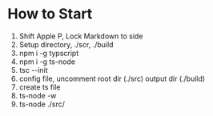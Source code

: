 # How to Start

1. Shift Apple P, Lock Markdown to side
2. Setup directory, ./scr, ./build
3. npm i -g typscript
4. npm i -g ts-node
5. tsc --init
6. config file, uncomment root dir (./src) output dir (./build)
7. create ts file
8. ts-node -w
9. ts-node ./src/
